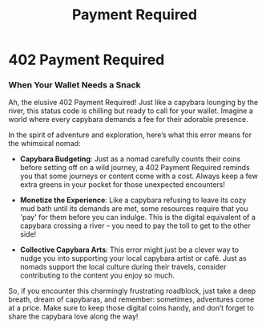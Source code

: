 ﻿---
category: 4xx
code: 402
cover: https://firebasestorage.googleapis.com/v0/b/capy-http.appspot.com/o/Capy-402-750x600.avif?alt=media
thumbnail: https://firebasestorage.googleapis.com/v0/b/capy-http.appspot.com/o/Capy-402-250x200.avif?alt=media
coverAlt: Payment Required
description: Payment Required
pubDate: 2014-06-01
tags:
- 4xx
title: Payment Required
---

# 402 Payment Required

### When Your Wallet Needs a Snack

Ah, the elusive 402 Payment Required! Just like a capybara lounging by the river, this status code is chilling but ready to call for your wallet. Imagine a world where every capybara demands a fee for their adorable presence. 

In the spirit of adventure and exploration, here’s what this error means for the whimsical nomad:

- **Capybara Budgeting**: Just as a nomad carefully counts their coins before setting off on a wild journey, a 402 Payment Required reminds you that some journeys or content come with a cost. Always keep a few extra greens in your pocket for those unexpected encounters!

- **Monetize the Experience**: Like a capybara refusing to leave its cozy mud bath until its demands are met, some resources require that you 'pay' for them before you can indulge. This is the digital equivalent of a capybara crossing a river – you need to pay the toll to get to the other side!

- **Collective Capybara Arts**: This error might just be a clever way to nudge you into supporting your local capybara artist or café. Just as nomads support the local culture during their travels, consider contributing to the content you enjoy so much. 

So, if you encounter this charmingly frustrating roadblock, just take a deep breath, dream of capybaras, and remember: sometimes, adventures come at a price. Make sure to keep those digital coins handy, and don’t forget to share the capybara love along the way!